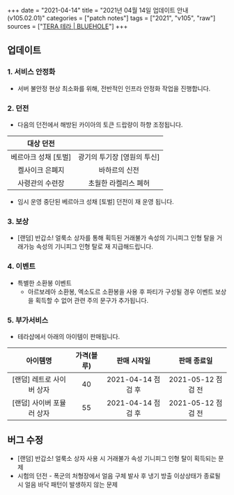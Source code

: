 +++
date = "2021-04-14"
title = "2021년 04월 14일 업데이트 안내 (v105.02.01)"
categories = ["patch notes"]
tags = ["2021", "v105", "raw"]
sources = ["[TERA 테라 | BLUEHOLE](https://playtera.co.kr/news/updates/270)"]
+++

## 업데이트

### **1.** 서비스 안정화
- 서버 불안정 현상 최소화를 위해, 전반적인 인프라 안정화 작업을 진행합니다.

### **2.** 던전
- 다음의 던전에서 해방된 카이아의 토큰 드랍량이 하향 조정됩니다.

| 대상 던전 ||
| :-: | :-: |
| 베르아크 성채 [토벌] | 광기의 투기장 [영원의 투신] |
| 켈사이크 은폐지 | 바하르의 신전 |
| 사령관의 수련장 | 초월한 라켈리스 폐허 |

- 임시 운영 중단된 베르아크 성채 [토벌] 던전이 재 운영 됩니다.
 
### **3.** 보상
- [랜덤] 반갑소! 얼룩소 상자를 통해 획득된 거래불가 속성의 기니피그 인형 탈을 거래가능 속성의 기니피그 인형 탈로 재 지급해드립니다.
 
### **4.** 이벤트
- 특별한 소환봉 이벤트
  - 아르보레아 소환봉, 엑소도르 소환봉을 사용 후 파티가 구성될 경우 이벤트 보상을 획득할 수 없어 관련 주의 문구가 추가됩니다.
 
### **5.** 부가서비스
- 테라샵에서 아래의 아이템이 판매됩니다.

| 아이템명 | 가격(블루) | 판매 시작일 | 판매 종료일 |
| :-: | :-: | :-: | :-: |
| [랜덤] 레트로 사이버 상자 | 40 | 2021-04-14 점검 후 | 2021-05-12 점검 전 |
| [랜덤] 사이버 포뮬러 상자 | 55 | 2021-04-14 점검 후 | 2021-05-12 점검 전 |
 
## 버그 수정

- [랜덤] 반갑소! 얼룩소 상자 사용 시 거래불가 속성 기니피그 인형 탈이 획득되는 문제
- 시험의 던전 - 폭군의 처형장에서 얼음 구체 발사 후 냉기 방출 이상상태가 종료될 시 얼음 바닥 패턴이 발생하지 않는 문제
